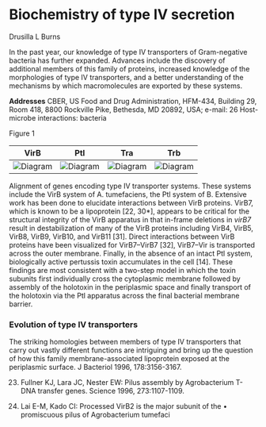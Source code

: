 
# Biochemistry of type IV secretion
Drusilla L Burns

In the past year, our knowledge of type IV transporters of Gram-negative bacteria has further expanded. Advances include the discovery of additional members of this family of proteins, increased knowledge of the morphologies of type IV transporters, and a better understanding of the mechanisms by which macromolecules are exported by these systems.

**Addresses**
CBER, US Food and Drug Administration, HFM-434, Building 29, Room 418, 8800 Rockville Pike, Bethesda, MD 20892, USA; e-mail:
26 Host-microbe interactions: bacteria

Figure 1

| VirB | Ptl | Tra | Trb |
| --- | --- | --- | --- |
| ![Diagram](https://i.imgur.com/yourimageurl1.png) | ![Diagram](https://i.imgur.com/yourimageurl2.png) | ![Diagram](https://i.imgur.com/yourimageurl3.png) | ![Diagram](https://i.imgur.com/yourimageurl4.png) |

Alignment of genes encoding type IV transporter systems. These systems include the VirB system of A. tumefaciens, the Ptl system of B.
Extensive work has been done to elucidate interactions between VirB proteins. VirB7, which is known to be a lipoprotein [22, 30*], appears to be critical for the structural integrity of the VirB apparatus in that in-frame deletions in *virB7* result in destabilization of many of the VirB proteins including VirB4, VirB5, VirB8, VirB9, VirB10, and VirB11 [31]. Direct interactions between VirB proteins have been visualized for VirB7–VirB7 [32], VirB7–Vir
is transported across the outer membrane. Finally, in the absence of an intact Ptl system, biologically active pertussis toxin accumulates in the cell [14]. These findings are most consistent with a two-step model in which the toxin subunits first individually cross the cytoplasmic membrane followed by assembly of the holotoxin in the periplasmic space and finally transport of the holotoxin via the Ptl apparatus across the final bacterial membrane barrier.

### Evolution of type IV transporters

The striking homologies between members of type IV transporters that carry out vastly different functions are intriguing and bring up the question of how this family
membrane-associated lipoprotein exposed at the periplasmic
surface. J Bacteriol 1996, 178:3156-3167.

23. Fullner KJ, Lara JC, Nester EW: Pilus assembly by Agrobacterium T-
DNA transfer genes. Science 1996, 273:1107-1109.

24. Lai E-M, Kado CI: Processed VirB2 is the major subunit of the
• promiscuous pilus of Agrobacterium tumefaci